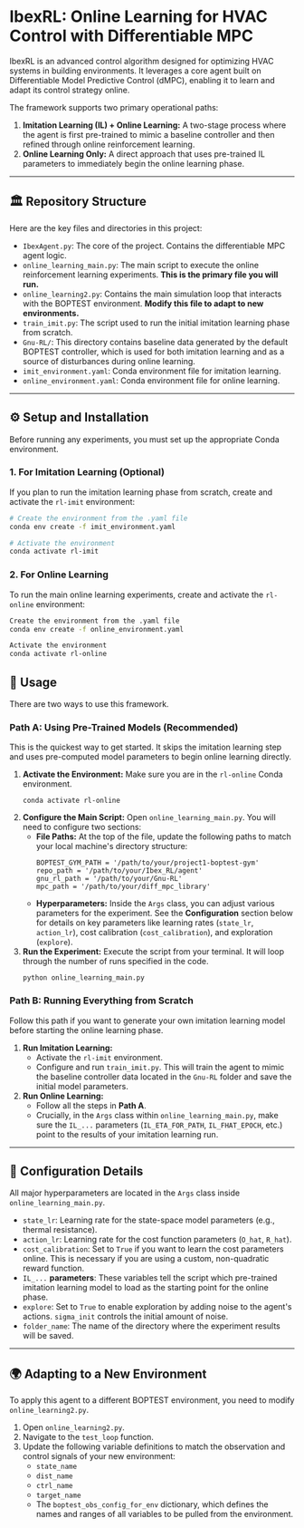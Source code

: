 # IbexRL: Online Learning for HVAC Control with Differentiable MPC

IbexRL is an advanced control algorithm designed for optimizing HVAC systems in building environments. It leverages a core agent built on Differentiable Model Predictive Control (dMPC), enabling it to learn and adapt its control strategy online.

The framework supports two primary operational paths:
1.  **Imitation Learning (IL) + Online Learning:** A two-stage process where the agent is first pre-trained to mimic a baseline controller and then refined through online reinforcement learning.
2.  **Online Learning Only:** A direct approach that uses pre-trained IL parameters to immediately begin the online learning phase.

---

## 🏛️ Repository Structure

Here are the key files and directories in this project:

* `IbexAgent.py`: The core of the project. Contains the differentiable MPC agent logic.
* `online_learning_main.py`: The main script to execute the online reinforcement learning experiments. **This is the primary file you will run.**
* `online_learning2.py`: Contains the main simulation loop that interacts with the BOPTEST environment. **Modify this file to adapt to new environments.**
* `train_imit.py`: The script used to run the initial imitation learning phase from scratch.
* `Gnu-RL/`: This directory contains baseline data generated by the default BOPTEST controller, which is used for both imitation learning and as a source of disturbances during online learning.
* `imit_environment.yaml`: Conda environment file for imitation learning.
* `online_environment.yaml`: Conda environment file for online learning.

---

## ⚙️ Setup and Installation

Before running any experiments, you must set up the appropriate Conda environment.

### 1. For Imitation Learning (Optional)

If you plan to run the imitation learning phase from scratch, create and activate the `rl-imit` environment:

```bash
# Create the environment from the .yaml file
conda env create -f imit_environment.yaml

# Activate the environment
conda activate rl-imit
```

### 2. For Online Learning

To run the main online learning experiments, create and activate the `rl-online` environment:
```bash
Create the environment from the .yaml file
conda env create -f online_environment.yaml

Activate the environment
conda activate rl-online
```


## 🚀 Usage

There are two ways to use this framework.

### Path A: Using Pre-Trained Models (Recommended)

This is the quickest way to get started. It skips the imitation learning step and uses pre-computed model parameters to begin online learning directly.

1.  **Activate the Environment:** Make sure you are in the `rl-online` Conda environment.
    ```
    conda activate rl-online
    ```
2.  **Configure the Main Script:** Open `online_learning_main.py`. You will need to configure two sections:
    * **File Paths:** At the top of the file, update the following paths to match your local machine's directory structure:
        ```
        BOPTEST_GYM_PATH = '/path/to/your/project1-boptest-gym'
        repo_path = '/path/to/your/Ibex_RL/agent'
        gnu_rl_path = '/path/to/your/Gnu-RL'
        mpc_path = '/path/to/your/diff_mpc_library'
        ```
    * **Hyperparameters:** Inside the `Args` class, you can adjust various parameters for the experiment. See the **Configuration** section below for details on key parameters like learning rates (`state_lr`, `action_lr`), cost calibration (`cost_calibration`), and exploration (`explore`).
3.  **Run the Experiment:** Execute the script from your terminal. It will loop through the number of runs specified in the code.
    ```
    python online_learning_main.py
    ```

### Path B: Running Everything from Scratch

Follow this path if you want to generate your own imitation learning model before starting the online learning phase.

1.  **Run Imitation Learning:**
    * Activate the `rl-imit` environment.
    * Configure and run `train_imit.py`. This will train the agent to mimic the baseline controller data located in the `Gnu-RL` folder and save the initial model parameters.
2.  **Run Online Learning:**
    * Follow all the steps in **Path A**.
    * Crucially, in the `Args` class within `online_learning_main.py`, make sure the `IL_...` parameters (`IL_ETA_FOR_PATH`, `IL_FHAT_EPOCH`, etc.) point to the results of your imitation learning run.

---

## 🔧 Configuration Details

All major hyperparameters are located in the `Args` class inside `online_learning_main.py`.

* `state_lr`: Learning rate for the state-space model parameters (e.g., thermal resistance).
* `action_lr`: Learning rate for the cost function parameters (`O_hat`, `R_hat`).
* `cost_calibration`: Set to `True` if you want to learn the cost parameters online. This is necessary if you are using a custom, non-quadratic reward function.
* `IL_...` **parameters**: These variables tell the script which pre-trained imitation learning model to load as the starting point for the online phase.
* `explore`: Set to `True` to enable exploration by adding noise to the agent's actions. `sigma_init` controls the initial amount of noise.
* `folder_name`: The name of the directory where the experiment results will be saved.

---

## 🌍 Adapting to a New Environment

To apply this agent to a different BOPTEST environment, you need to modify `online_learning2.py`.

1.  Open `online_learning2.py`.
2.  Navigate to the `test_loop` function.
3.  Update the following variable definitions to match the observation and control signals of your new environment:
    * `state_name`
    * `dist_name`
    * `ctrl_name`
    * `target_name`
    * The `boptest_obs_config_for_env` dictionary, which defines the names and ranges of all variables to be pulled from the environment.

